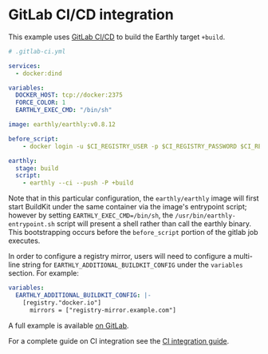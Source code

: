 
# GitLab CI/CD integration

This example uses [GitLab CI/CD](https://docs.gitlab.com/ee/ci/) to build the Earthly target `+build`.


```yml
# .gitlab-ci.yml

services:
  - docker:dind

variables:
  DOCKER_HOST: tcp://docker:2375
  FORCE_COLOR: 1
  EARTHLY_EXEC_CMD: "/bin/sh"

image: earthly/earthly:v0.8.12

before_script:
    - docker login -u $CI_REGISTRY_USER -p $CI_REGISTRY_PASSWORD $CI_REGISTRY

earthly:
  stage: build
  script:
    - earthly --ci --push -P +build
```

Note that in this particular configuration, the `earthly/earthly` image will first
start BuildKit under the same container via the image's entrypoint script; however
by setting `EARTHLY_EXEC_CMD=/bin/sh`, the `/usr/bin/earthly-entrypoint.sh` script
will present a shell rather than call the earthly binary. This bootstrapping occurs
before the `before_script` portion of the gitlab job executes.

In order to configure a registry mirror, users will need to configure a multi-line
string for `EARTHLY_ADDITIONAL_BUILDKIT_CONFIG` under the `variables` section. For example:

```yml
variables:
  EARTHLY_ADDITIONAL_BUILDKIT_CONFIG: |-
    [registry."docker.io"]
      mirrors = ["registry-mirror.example.com"]
```

A full example is available [on GitLab](https://gitlab.com/earthly-technologies/earthly-demo).

For a complete guide on CI integration see the [CI integration guide](../overview.md).
